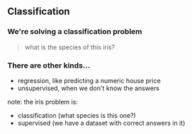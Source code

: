 ## Classification

### We're solving a classification problem
> what is the species of this iris?

### There are other kinds...
- regression, like predicting a numeric house price
- unsupervised, when we don't know the answers

note:
the iris problem is:
- classification (what species is this one?)
- supervised (we have a dataset with correct answers in it)
